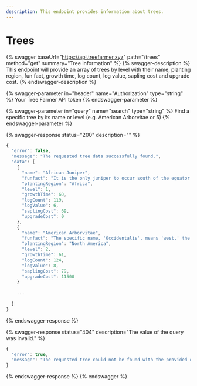 ```yaml
---
description: This endpoint provides information about trees.
---
```


# Trees

{% swagger baseUrl="https://api.treefarmer.xyz" path="/trees" method="get" summary="Tree Information" %}
{% swagger-description %}
This endpoint will provide an array of trees by level with their name, planting region, fun fact, growth time, log count, log value, sapling cost and upgrade cost.
{% endswagger-description %}

{% swagger-parameter in="header" name="Authorization" type="string" %}
Your Tree Farmer API token
{% endswagger-parameter %}

{% swagger-parameter in="query" name="search" type="string" %}
Find a specific tree by its name or level (e.g. American Arborvitae or 5)
{% endswagger-parameter %}

{% swagger-response status="200" description="" %}
```javascript
{
  "error": false,
  "message": "The requested tree data successfully found.",
  "data": [
    {
      "name": "African Juniper",
      "funfact": "It is the only juniper to occur south of the equator.",
      "plantingRegion": "Africa",
      "level": 1,
      "growthTime": 60,
      "logCount": 119,
      "logValue": 6,
      "saplingCost": 69,
      "upgradeCost": 0
    },
    {
      "name": "American Arborvitae",
      "funfact": "The specific name, 'Occidentalis', means 'west,' the direction from Sweden where this tree was discovered.",
      "plantingRegion": "North America",
      "level": 2,
      "growthTime": 61,
      "logCount": 124,
      "logValue": 8,
      "saplingCost": 79,
      "upgradeCost": 11500
    }
    
    ...
    
  ]
}
```
{% endswagger-response %}

{% swagger-response status="404" description="The value of the query was invalid." %}
```javascript
{
  "error": true,
  "message": "The requested tree could not be found with the provided query. Please check the name or ID and try again."
}
```
{% endswagger-response %}
{% endswagger %}
